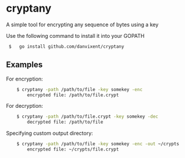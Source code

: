 # cryptany

A simple tool for encrypting any sequence of bytes using a key

Use the following command to install it into your GOPATH

```bash
 $   go install github.com/danvixent/cryptany
```

## Examples

For encryption:

```bash
    $ cryptany -path /path/to/file -key somekey -enc
        encrypted file: /path/to/file.crypt
```

For decryption:

```bash
    $ cryptany -path /path/to/file.crypt -key somekey -dec
        decrypted file: /path/to/file
```

Specifying custom output directory:

```bash
    $ cryptany -path /path/to/file -key somekey -enc -out ~/crypts
        encrypted file: ~/crypts/file.crypt
```
